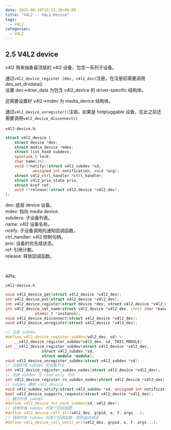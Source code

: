 ```yaml
---
date: 2025-06-19T15:15:28+08:00
title: "V4L2 -- V4L2 Device"
tags:
  - V4L2
categories:
  - V4L2
---
```


## 2.5 V4L2 device

v4l2 用来抽象最顶层的 v4l2 设备，包含一系列子设备。

通过`v4l2_device_register (dev, v4l2_dev)`注册，在注册前需要调用 dev_set_drvdata()  
设置 dev->drier_data 为包含 v4l2_device 的 driver-specific 结构体。

还需要设置好 v4l2->mdev 为 media_device 结构体。

通过`v4l2_device_unregister()`注销，如果是 hotpluggable 设备，在此之前还需要调用`v4l2_device_disconnect()`

`v4l2-device.h`:

```c++
struct v4l2_device {
	struct device *dev;
	struct media_device *mdev;
	struct list_head subdevs;
	spinlock_t lock;
	char name[36];
	void (*notify)(struct v4l2_subdev *sd,
			unsigned int notification, void *arg);
	struct v4l2_ctrl_handler *ctrl_handler;
	struct v4l2_prio_state prio;
	struct kref ref;
	void (*release)(struct v4l2_device *v4l2_dev);
};
```

dev: 底层 device 设备。  
mdev: 指向 media device.  
subdevs: 子设备列表。  
name: v4l2 设备名称。  
notify: 子设备调用的通知回调函数。  
ctrl_handler: v4l2 控制句柄。  
prio: 设备的优先级状态。  
ref: 引用计数。  
release: 释放回调函数。

</br>

APIs:

`v4l2-device.h`

```c++
void v4l2_device_get(struct v4l2_device *v4l2_dev);
int v4l2_device_put(struct v4l2_device *v4l2_dev);
int v4l2_device_register(struct device *dev, struct v4l2_device *v4l2_dev);
int v4l2_device_set_name(struct v4l2_device *v4l2_dev, const char *basename,
			 atomic_t *instance);
void v4l2_device_disconnect(struct v4l2_device *v4l2_dev);
void v4l2_device_unregister(struct v4l2_device *v4l2_dev);

// 注册 subdev
#define v4l2_device_register_subdev(v4l2_dev, sd) \
	__v4l2_device_register_subdev(v4l2_dev, sd, THIS_MODULE)
int __v4l2_device_register_subdev(struct v4l2_device *v4l2_dev,
				struct v4l2_subdev *sd,
				struct module *module);
void v4l2_device_unregister_subdev(struct v4l2_subdev *sd);
// 注册所有 subdev 的设备节点
int v4l2_device_register_subdev_nodes(struct v4l2_device *v4l2_dev);
// 注册 subdev 为 read only 节点
int v4l2_device_register_ro_subdev_nodes(struct v4l2_device *v4l2_dev);
// subdev 通知 v4l2_device
void v4l2_subdev_notify(struct v4l2_subdev *sd, unsigned int notification, void *arg);
bool v4l2_device_supports_requests(struct v4l2_device *v4l2_dev);
// 遍历所有 subdev
#define v4l2_device_for_each_subdev(sd, v4l2_dev);
// 调用所有 subdev 的某个回调函数
#define v4l2_device_call_all(v4l2_dev, grpid, o, f, args...);
// 调用所有 subdev 的某个回调函数，直到返回错误
#define v4l2_device_call_until_err(v4l2_dev, grpid, o, f, args...);
```

